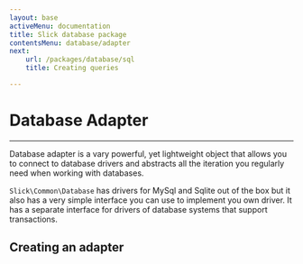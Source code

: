 ```yaml
---
layout: base
activeMenu: documentation
title: Slick database package
contentsMenu: database/adapter
next:
    url: /packages/database/sql
    title: Creating queries

---
```


<div id="adapter"></div>

# Database Adapter

---

Database adapter is a vary powerful, yet lightweight object that allows you to
connect to database drivers and abstracts all the iteration you regularly need
when working with databases.

`Slick\Common\Database` has drivers for MySql and Sqlite out of the box but it
also has a very simple interface you can use to implement you own driver. It
has a separate interface for drivers of database systems that support
transactions.
 
## Creating an adapter

